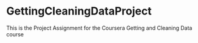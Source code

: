 GettingCleaningDataProject
==========================

This is the Project Assignment for the Coursera Getting and Cleaning Data course
